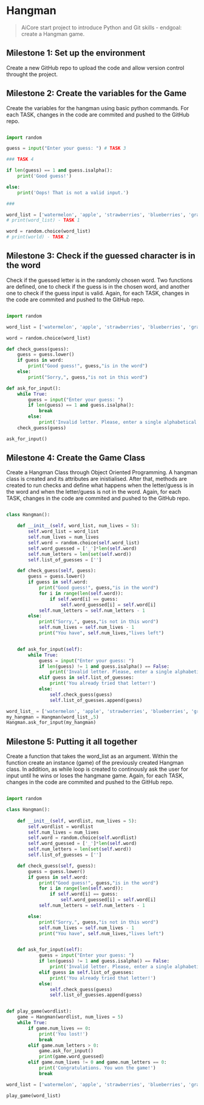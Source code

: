 # Hangman

> AiCore start project to introduce Python and Git skills - endgoal: create a Hangman game.

## Milestone 1: Set up the environment

Create a new GitHub repo to upload the code and allow version control throught the project.


## Milestone 2: Create the variables for the Game

Create the variables for the hangman using basic python commands. For each TASK, changes in the code are commited and pushed to the GitHub repo.

```python

import random 

guess = input("Enter your guess: ") # TASK 3

### TASK 4

if len(guess) == 1 and guess.isalpha():
    print('Good guess!')

else:
    print('Oops! That is not a valid input.')

###

word_list = ['watermelon', 'apple', 'strawberries', 'blueberries', 'grapes']
# print(word_list) - TASK 1

word = random.choice(word_list)
# print(world) - TASK 2
```

## Milestone 3: Check if the guessed character is in the word

Check if the guessed letter is in the randomly chosen word. Two functions are defined, one to check if the guess is in the chosen word, and another one to check if the guess input is valid. Again, for each TASK, changes in the code are commited and pushed to the GitHub repo.

```python

import random

word_list = ['watermelon', 'apple', 'strawberries', 'blueberries', 'grapes']

word = random.choice(word_list)

def check_guess(guess):
    guess = guess.lower()
    if guess in word:
        print("Good guess!", guess,"is in the word")
    else:
        print("Sorry,", guess,"is not in this word")

def ask_for_input():
    while True:
        guess = input("Enter your guess: ") 
        if len(guess) == 1 and guess.isalpha():
            break
        else:
            print('Invalid letter. Please, enter a single alphabetical character.')
    check_guess(guess)

ask_for_input()
```

## Milestone 4: Create the Game Class

Create a Hangman Class through Object Oriented Programming. A hangman class is created and its attributes are inistialised. After that, methods are created to run checks and define what happens when the letter/guess is in the word and when the letter/guess is not in the word. Again, for each TASK, changes in the code are commited and pushed to the GitHub repo.

```python

class Hangman():

    def __init__(self, word_list, num_lives = 5):
        self.word_list = word_list
        self.num_lives = num_lives
        self.word = random.choice(self.word_list)
        self.word_guessed = ['_']*len(self.word)
        self.num_letters = len(set(self.word))
        self.list_of_guesses = ['']

    def check_guess(self, guess):
        guess = guess.lower()
        if guess in self.word:
            print("Good guess!", guess,"is in the word")
            for i in range(len(self.word)):
                if self.word[i] == guess:
                    self.word_guessed[i] = self.word[i]
            self.num_letters = self.num_letters - 1
        else:
            print("Sorry,", guess,"is not in this word")
            self.num_lives = self.num_lives - 1
            print("You have", self.num_lives,"lives left")


    def ask_for_input(self):
        while True:
            guess = input("Enter your guess: ") 
            if len(guess) != 1 and guess.isalpha() == False:
                print('Invalid letter. Please, enter a single alphabetical character.')
            elif guess in self.list_of_guesses:
                print('You already tried that letter!')
            else:
                self.check_guess(guess)
                self.list_of_guesses.append(guess)

word_list_ = ['watermelon', 'apple', 'strawberries', 'blueberries', 'grapes']
my_hangman = Hangman(word_list_,5)
Hangman.ask_for_input(my_hangman)

```

## Milestone 5: Putting it all together

Create a function that takes the word_list as an argument. Within the function create an instance (game) of the previously created Hangman class. In addition, as while loop is created to continously ask the user for input until he wins or loses the hangmane game. Again, for each TASK, changes in the code are commited and pushed to the GitHub repo.

```python

import random

class Hangman():
    
    def __init__(self, wordlist, num_lives = 5):
        self.wordlist = wordlist
        self.num_lives = num_lives
        self.word = random.choice(self.wordlist)
        self.word_guessed = ['_']*len(self.word)
        self.num_letters = len(set(self.word))
        self.list_of_guesses = ['']

    def check_guess(self, guess):
        guess = guess.lower()
        if guess in self.word:
            print("Good guess!", guess,"is in the word")
            for i in range(len(self.word)):
                if self.word[i] == guess:
                    self.word_guessed[i] = self.word[i]
            self.num_letters = self.num_letters - 1

        else:
            print("Sorry,", guess,"is not in this word")
            self.num_lives = self.num_lives - 1
            print("You have", self.num_lives,"lives left")


    def ask_for_input(self):
            guess = input("Enter your guess: ") 
            if len(guess) != 1 and guess.isalpha() == False:
                print('Invalid letter. Please, enter a single alphabetical character.')
            elif guess in self.list_of_guesses:
                print('You already tried that letter!')
            else:
                self.check_guess(guess)
                self.list_of_guesses.append(guess)


def play_game(wordlist):
    game = Hangman(wordlist, num_lives = 5)
    while True:
        if game.num_lives == 0:
            print('You lost!')
            break
        elif game.num_letters > 0:
            game.ask_for_input()
            print(game.word_guessed)
        elif game.num_lives != 0 and game.num_letters == 0:
            print('Congratulations. You won the game!')
            break

word_list = ['watermelon', 'apple', 'strawberries', 'blueberries', 'grapes']

play_game(word_list)

```